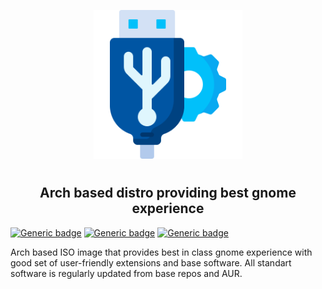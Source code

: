 <p align="center">
<img style="align: center; padding-left: 10px; padding-right: 10px; padding-bottom: 10px;" width="238px" height="238px" src="./logo.png" />
</p>

<h2 align="center">Arch based distro providing best gnome experience</h2>

[![Generic badge](https://img.shields.io/badge/LICENSE-GPLv3-orange.svg)](https://dancheg97.ru/dancheg97/fleu-os/src/branch/main/LICENSE)
[![Generic badge](https://img.shields.io/badge/GITHUB-REPO-white.svg)](https://dancheg97.ru/dancheg97/fleu-os)
[![Generic badge](https://img.shields.io/badge/GITHUB-REPO-black.svg)](https://github.com/flue-io/fleu-os)

Arch based ISO image that provides best in class gnome experience with good set
of user-friendly extensions and base software. All standart software is regularly
updated from base repos and AUR.
